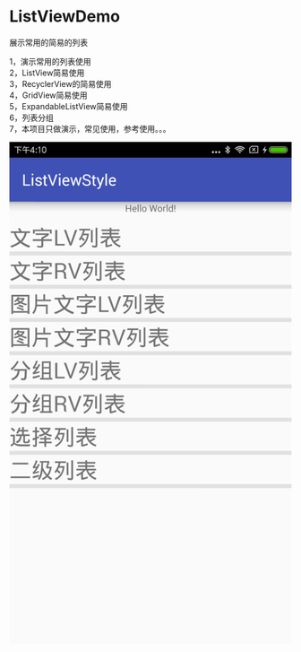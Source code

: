 # ListViewDemo
展示常用的简易的列表

1，演示常用的列表使用<br>
2，ListView简易使用<br>
3，RecyclerView的简易使用<br>
4，GridView简易使用<br>
5，ExpandableListView简易使用<br>
6，列表分组<br>
7，本项目只做演示，常见使用，参考使用。。。

![demo截图](https://github.com/yinbao/ListViewDemo/blob/master/device-2018-08-04-161055.png)
